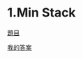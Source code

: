 # 1.Min Stack
[題目](https://leetcode.com/problems/min-stack/)

[我的答案](https://github.com/blakeli119/blakeli1109/blob/master/Leetcode/155_Min%20Stack_06170222.py)

